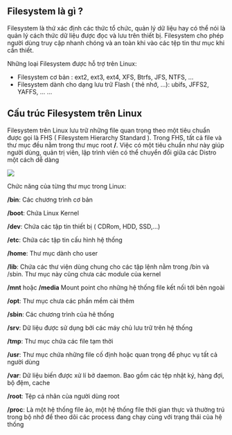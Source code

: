 ## Filesystem là gì ?
Filesystem là thứ xác định các thức tổ chức, quản lý dữ liệu hay có thể nói là quản lý cách thức dữ liệu được đọc và lưu trên thiết bị. Filesystem cho phép người dùng truy cập nhanh chóng và an toàn khi vào các tệp tin thư mục khi cần thiết.

Những loại Filesystem được hỗ trợ trên Linux:
- Filesystem cơ bản : ext2, ext3, ext4, XFS, Btrfs, JFS, NTFS, ...
- Filesystem dành cho dạng lưu trữ Flash ( thẻ nhớ, ...): ubifs, JFFS2, YAFFS, ...
...

## Cấu trúc Filesystem trên Linux

Filesystem trên Linux lưu trữ những file quan trọng theo một tiêu chuẩn được gọi là FHS ( Filesystem Hierarchy Standard ). Trong FHS, tất cả file và thư mục đều nằm trong thư mục root **/**. Việc có một tiêu chuẩn như này giúp người dùng, quản trị viên, lập trình viên có thể chuyển đổi giữa các Distro một cách dễ dàng

<img src="https://github.com/vinhvt2704/Images/blob/master/filesystem.png">

Chức năng của từng thư mục trong Linux:

**/bin**: Các chương trình cơ bản

**/boot**: Chứa Linux Kernel

**/dev**: Chứa các tập tin thiết bị ( CDRom, HDD, SSD,...)

**/etc**: Chứa các tập tin cấu hình hệ thống

**/home**: Thư mục dành cho user

**/lib**: Chứa các thư viện dùng chung cho các tập lệnh nằm trong /bin và /sbin. Thư mục này cũng chưa các module của kernel 

**/mnt** hoặc **/media**
Mount point cho những hệ thống file kết nối tới bên ngoài

**/opt**: Thư mục chưa các phần mềm cài thêm

**/sbin**: Các chương trình của hê thống

**/srv**: Dữ liệu được sử dụng bởi các máy chủ lưu trữ trên hệ thống

**/tmp**: Thư mục chứa các file tạm thời

**/usr**: Thư mục chứa những file cố định hoặc quan trọng để phục vụ tất cả người dùng

**/var**: Dữ liệu biến được xử lí bở daemon. Bao gồm các tệp nhật ký, hàng đợi, bộ đệm, cache

**/root**: Tệp cá nhân của người dùng root

**/proc**: Là một hệ thống file ảo, một hệ thống file thời gian thực và thường trú trong bộ nhớ để theo dõi các process đang chạy cùng với trạng thái của hệ thống
